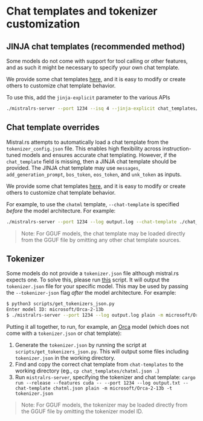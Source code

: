 # Chat templates and tokenizer customization

## JINJA chat templates (recommended method)

Some models do not come with support for tool calling or other features, and as such it might be necessary to specify your own chat template.

We provide some chat templates [here](../chat_templates/), and it is easy to modify or create others to customize chat template behavior.

To use this, add the `jinja-explicit` parameter to the various APIs

```bash
./mistralrs-server --port 1234 --isq 4 --jinja-explicit chat_templates/mistral_small_tool_call.jinja vision-plain -m mistralai/Mistral-Small-3.1-24B-Instruct-2503  
```

## Chat template overrides

Mistral.rs attempts to automatically load a chat template from the `tokenizer_config.json` file. This enables high flexibility across instruction-tuned models and ensures accurate chat templating. However, if the `chat_template` field is missing, then a JINJA chat template should be provided. The JINJA chat template may use `messages`, `add_generation_prompt`, `bos_token`, `eos_token`, and `unk_token` as inputs.

We provide some chat templates [here](../chat_templates/), and it is easy to modify or create others to customize chat template behavior.

For example, to use the `chatml` template, `--chat-template` is specified *before* the model architecture. For example:

```bash
./mistralrs-server --port 1234 --log output.log --chat-template ./chat_templates/chatml.json plain -m meta-llama/Llama-3.2-3B-Instruct
```

> Note: For GGUF models, the chat template may be loaded directly from the GGUF file by omitting any other chat template sources.

## Tokenizer

Some models do not provide a `tokenizer.json` file although mistral.rs expects one. To solve this, please run [this](../scripts/get_tokenizers_json.py) script. It will output the `tokenizer.json` file for your specific model. This may be used by passing the `--tokenizer-json` flag *after* the model architecture. For example:

```bash
$ python3 scripts/get_tokenizers_json.py
Enter model ID: microsoft/Orca-2-13b
$ ./mistralrs-server --port 1234 --log output.log plain -m microsoft/Orca-2-13b --tokenizer-json tokenizer.json
```

Putting it all together, to run, for example, an [Orca](https://huggingface.co/microsoft/Orca-2-13b) model (which does not come with a `tokenizer.json` or chat template):

1. Generate the `tokenizer.json` by running the script at `scripts/get_tokenizers_json.py`. This will output some files including `tokenizer.json` in the working directory.
1. Find and copy the correct chat template from `chat-templates` to the working directory (eg., `cp chat_templates/chatml.json .`)
1. Run `mistralrs-server`, specifying the tokenizer and chat template: `cargo run --release --features cuda -- --port 1234 --log output.txt --chat-template chatml.json plain -m microsoft/Orca-2-13b -t tokenizer.json`

> Note: For GGUF models, the tokenizer may be loaded directly from the GGUF file by omitting the tokenizer model ID.
